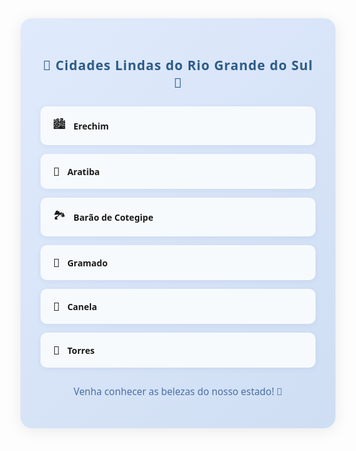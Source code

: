 <!-- Layout bonito com algumas cidades do RS -->

<div style="font-family: 'Segoe UI', sans-serif; background: linear-gradient(135deg, #e0eafc 0%, #cfdef3 100%); padding: 32px; border-radius: 18px; max-width: 500px; margin: 40px auto; box-shadow: 0 4px 24px rgba(0,0,0,0.08);">

  <h2 style="color: #2d5c88; text-align: center; margin-bottom: 24px; letter-spacing: 1px;">
    🌆 Cidades Lindas do Rio Grande do Sul 🌄
  </h2>

  <ul style="list-style: none; padding: 0; margin: 0;">
    <li style="background: #f7fafc; margin-bottom: 14px; padding: 16px 20px; border-radius: 10px; box-shadow: 0 2px 8px rgba(45,92,136,0.07); display: flex; align-items: center;">
      <span style="font-size: 1.3em; margin-right: 12px;">🏙️</span>
      <strong>Erechim</strong>
    </li>
    <li style="background: #f7fafc; margin-bottom: 14px; padding: 16px 20px; border-radius: 10px; box-shadow: 0 2px 8px rgba(45,92,136,0.07); display: flex; align-items: center;">
      <span style="font-size: 1.3em; margin-right: 12px;">🌳</span>
      <strong>Aratiba</strong>
    </li>
    <li style="background: #f7fafc; margin-bottom: 14px; padding: 16px 20px; border-radius: 10px; box-shadow: 0 2px 8px rgba(45,92,136,0.07); display: flex; align-items: center;">
      <span style="font-size: 1.3em; margin-right: 12px;">🏞️</span>
      <strong>Barão de Cotegipe</strong>
    </li>
    <li style="background: #f7fafc; margin-bottom: 14px; padding: 16px 20px; border-radius: 10px; box-shadow: 0 2px 8px rgba(45,92,136,0.07); display: flex; align-items: center;">
      <span style="font-size: 1.3em; margin-right: 12px;">🌅</span>
      <strong>Gramado</strong>
    </li>
    <li style="background: #f7fafc; margin-bottom: 14px; padding: 16px 20px; border-radius: 10px; box-shadow: 0 2px 8px rgba(45,92,136,0.07); display: flex; align-items: center;">
      <span style="font-size: 1.3em; margin-right: 12px;">🏰</span>
      <strong>Canela</strong>
    </li>
    <li style="background: #f7fafc; margin-bottom: 14px; padding: 16px 20px; border-radius: 10px; box-shadow: 0 2px 8px rgba(45,92,136,0.07); display: flex; align-items: center;">
      <span style="font-size: 1.3em; margin-right: 12px;">🌊</span>
      <strong>Torres</strong>
    </li>
  </ul>

  <p style="text-align: center; color: #4a6fa5; margin-top: 28px; font-size: 1.1em;">
    Venha conhecer as belezas do nosso estado! 💙
  </p>
</div>